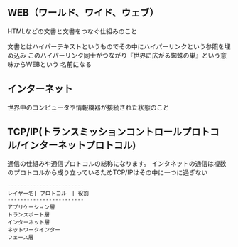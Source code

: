 ## WEB（ワールド、ワイド、ウェブ）
HTMLなどの文書と文書をつなぐ仕組みのこと

文書とはハイパーテキストというものでその中にハイパーリンクという参照を埋め込み
このハイパーリンク同士がつながり『世界に広がる蜘蛛の巣』という意味からWEBという
名前になる

## インターネット
世界中のコンピュータや情報機器が接続された状態のこと

## TCP/IP(トランスミッションコントロールプロトコル/インターネットプロトコル)
通信の仕組みや通信プロトコルの総称になります。
インタネットの通信は複数のプロトコルから成り立っているためTCP/IPはその中に一つに過ぎない
```
------------------------
レイヤー名| プロトコル　| 役割
------------------------
アプリケーション層　
トランスポート層
インターネット層
ネットワークインター
フェース層
